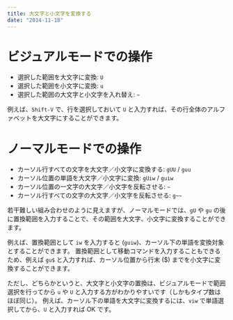 ```yaml
---
title: 大文字と小文字を変換する
date: "2014-11-18"
---
```


ビジュアルモードでの操作
====

* 選択した範囲を大文字に変換: `U`
* 選択した範囲を小文字に変換: `u`
* 選択した範囲の大文字と小文字を入れ替え: `~`

例えば、`Shift-V` で、行を選択しておいて `U` と入力すれば、その行全体のアルファベットを大文字にすることができます。

ノーマルモードでの操作
====

* カーソル行すべての文字を大文字／小文字に変換する: `gUU` / `guu`
* カーソル位置の単語を大文字／小文字に変換: `gUiw` / `guiw`
* カーソル位置の一文字の大文字／小文字を反転させる: `~`
* カーソル行すべての文字の大文字／小文字を反転させる: `g~~`

若干難しい組み合わせのように見えますが、ノーマルモードでは、`gU` や `gu` の後に置換範囲を入力することで、その範囲を大文字、小文字に変換することができます。

例えば、置換範囲として `iw` を入力すると (`guiw`)、カーソル下の単語を変換対象とすることができます。
置換範囲として移動コマンドを入力することもできるため、例えば `gu$` と入力すれば、カーソル位置から行末 ($) までを小文字に変換することができます。

ただし、どちらかというと、大文字と小文字の置換は、ビジュアルモードで範囲選択を行ってから `u` や `U` と入力する方がわかりやすいです（しかもタイプ数はほぼ同じ）。
例えば、カーソル下の単語を大文字に変換するには、`viw` で単語選択してから、`U` と入力すれば OK です。

